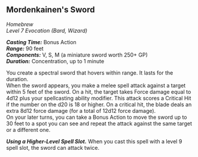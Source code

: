 ## Mordenkainen's Sword
*Homebrew*  
*Level 7 Evocation (Bard, Wizard)*

***Casting Time:*** Bonus Action  
***Range:*** 90 feet  
***Components:*** V, S, M (a miniature sword worth 250+ GP)  
***Duration:*** Concentration, up to 1 minute

You create a spectral sword that hovers within range. It lasts for the duration.  
When the sword appears, you make a melee spell attack against a target within 5 feet of the sword. On a hit, the target takes Force damage equal to 4d12 plus your spellcasting ability modifier. This attack scores a Critical Hit if the number on the d20 is 18 or higher. On a critical hit, the blade deals an extra 8d12 force damage (for a total of 12d12 force damage).  
On your later turns, you can take a Bonus Action to move the sword up to 30 feet to a spot you can see and repeat the attack against the same target or a different one.

***Using a Higher-Level Spell Slot.*** When you cast this spell with a level 9 spell slot, the sword can attack twice.
